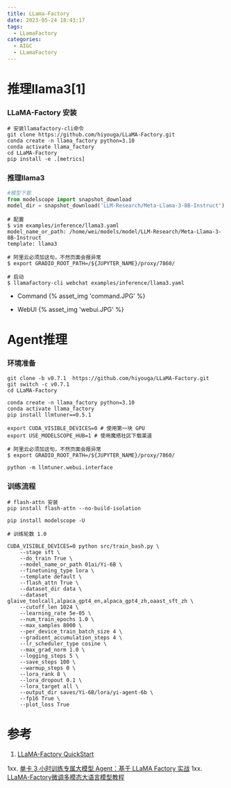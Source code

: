 ```yaml
---
title: LLama-Factory
date: 2023-05-24 18:43:17
tags:
  - LLamaFactory
categories:
  - AIGC  
  - LLamaFactory
---
```


<p></p>
<!-- more -->

# 推理llama3[1]
### LLaMA-Factory 安装
``` shell
# 安装llamafactory-cli命令
git clone https://github.com/hiyouga/LLaMA-Factory.git
conda create -n llama_factory python=3.10
conda activate llama_factory
cd LLaMA-Factory
pip install -e .[metrics]
```

### 推理llama3
``` python
#模型下载
from modelscope import snapshot_download
model_dir = snapshot_download('LLM-Research/Meta-Llama-3-8B-Instruct')
```

``` shell
# 配置
$ vim examples/inference/llama3.yaml
model_name_or_path: /home/wei/models/model/LLM-Research/Meta-Llama-3-8B-Instruct
template: llama3

# 阿里云必须加这句，不然页面会报异常
$ export GRADIO_ROOT_PATH=/${JUPYTER_NAME}/proxy/7860/

# 启动
$ llamafactory-cli webchat examples/inference/llama3.yaml
```
+ Command
{% asset_img  'command.JPG' %}

+ WebUI
{% asset_img  'webui.JPG' %}



# Agent推理

### 环境准备
``` shell
git clone -b v0.7.1  https://github.com/hiyouga/LLaMA-Factory.git
git switch -c v0.7.1
cd LLaMA-Factory

conda create -n llama_factory python=3.10
conda activate llama_factory
pip install llmtuner==0.5.1

export CUDA_VISIBLE_DEVICES=0 # 使用第一块 GPU
export USE_MODELSCOPE_HUB=1 # 使用魔搭社区下载渠道

# 阿里云必须加这句，不然页面会报异常
$ export GRADIO_ROOT_PATH=/${JUPYTER_NAME}/proxy/7860/

python -m llmtuner.webui.interface
```

### 训练流程
``` shell
# flash-attn 安装
pip install flash-attn --no-build-isolation

pip install modelscope -U
```



``` shell
# 训练轮数 1.0

CUDA_VISIBLE_DEVICES=0 python src/train_bash.py \
    --stage sft \
    --do_train True \
    --model_name_or_path 01ai/Yi-6B \
    --finetuning_type lora \
    --template default \
    --flash_attn True \
    --dataset_dir data \
    --dataset glaive_toolcall,alpaca_gpt4_en,alpaca_gpt4_zh,oaast_sft_zh \
    --cutoff_len 1024 \
    --learning_rate 5e-05 \
    --num_train_epochs 1.0 \
    --max_samples 8000 \
    --per_device_train_batch_size 4 \
    --gradient_accumulation_steps 4 \
    --lr_scheduler_type cosine \
    --max_grad_norm 1.0 \
    --logging_steps 5 \
    --save_steps 100 \
    --warmup_steps 0 \
    --lora_rank 8 \
    --lora_dropout 0.1 \
    --lora_target all \
    --output_dir saves/Yi-6B/lora/yi-agent-6b \
    --fp16 True \
    --plot_loss True 
```

# 参考
1. [LLaMA-Factory QuickStart](https://zhuanlan.zhihu.com/p/695287607)

1xx. [单卡 3 小时训练专属大模型 Agent：基于 LLaMA Factory 实战](https://zhuanlan.zhihu.com/p/678989191)
1xx. [LLaMA-Factory微调多模态大语言模型教程](https://zhuanlan.zhihu.com/p/699777943)



